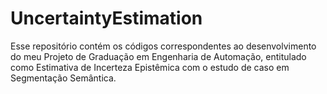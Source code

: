 # UncertaintyEstimation

Esse repositório contém os códigos correspondentes ao desenvolvimento do meu Projeto de Graduação em Engenharia de Automação, entitulado como Estimativa de Incerteza Epistêmica com o estudo de caso em Segmentação Semântica.
